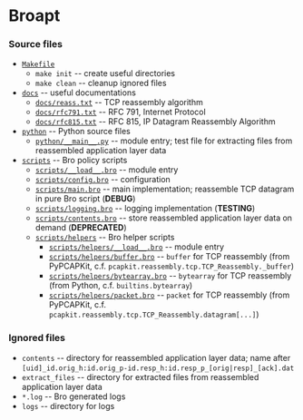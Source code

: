 # Broapt

### Source files

- [`Makefile`](source/Makefile)
  - `make init` -- create useful directories
  - `make clean` -- cleanup ignored files
- [`docs`](source/docs) -- useful documentations
  - [`docs/reass.txt`](source/docs/reass.txt) -- TCP reassembly algorithm
  - [`docs/rfc791.txt`](source/docs/rfc791.txt) -- RFC 791, Internet Protocol
  - [`docs/rfc815.txt`](source/docs/rfc815.txt) -- RFC 815, IP Datagram Reassembly Algorithm
- [`python`](source/python) -- Python source files
  - [`python/__main__.py`](source/python/__main__.py) -- module entry; test file for extracting files from reassembled application layer data
- [`scripts`](source/scripts) -- Bro policy scripts
  - [`scripts/__load__.bro`](source/scripts/__load__.bro) -- module entry
  - [`scripts/config.bro`](source/scripts/config.bro) -- configuration
  - [`scripts/main.bro`](source/scripts/main.bro) -- main implementation; reassemble TCP datagram in pure Bro script (__DEBUG__)
  - [`scripts/logging.bro`](source/scripts/logging.bro) -- logging implementation (__TESTING__)
  - [`scripts/contents.bro`](source/scripts/contents.bro) -- store reassembled application layer data on demand (__DEPRECATED__)
  - [`scripts/helpers`](source/scripts/helpers) -- Bro helper scripts
    - [`scripts/helpers/__load__.bro`](source/scripts/helpers/__load__.bro) -- module entry
    - [`scripts/helpers/buffer.bro`](source/scripts/helpers/buffer.bro) -- `buffer` for TCP reassembly (from PyPCAPKit, c.f. `pcapkit.reassembly.tcp.TCP_Reassembly._buffer`)
    - [`scripts/helpers/bytearray.bro`](source/scripts/helpers/bytearray.bro) -- `bytearray` for TCP reassembly (from Python, c.f. `builtins.bytearray`)
    - [`scripts/helpers/packet.bro`](source/scripts/helpers/packet.bro) -- `packet` for TCP reassembly (from PyPCAPKit, c.f. `pcapkit.reassembly.tcp.TCP_Reassembly.datagram[...]`)

### Ignored files

- `contents` -- directory for reassembled application layer data; name after `[uid]_id.orig_h:id.orig_p-id.resp_h:id.resp_p_[orig|resp]_[ack].dat`
- `extract_files` -- directory for extracted files from reassembled application layer data
- `*.log` -- Bro generated logs
- `logs` -- directory for logs
